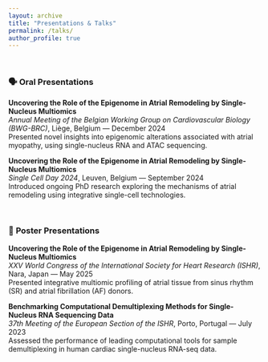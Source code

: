 ```yaml
---
layout: archive
title: "Presentations & Talks"
permalink: /talks/
author_profile: true
---
```


<br>

### 🗣️ **Oral Presentations**

**Uncovering the Role of the Epigenome in Atrial Remodeling by Single-Nucleus Multiomics**  
*Annual Meeting of the Belgian Working Group on Cardiovascular Biology (BWG-BRC)*, Liège, Belgium — December 2024  
Presented novel insights into epigenomic alterations associated with atrial myopathy, using single-nucleus RNA and ATAC sequencing.

**Uncovering the Role of the Epigenome in Atrial Remodeling by Single-Nucleus Multiomics**  
*Single Cell Day 2024*, Leuven, Belgium — September 2024  
Introduced ongoing PhD research exploring the mechanisms of atrial remodeling using integrative single-cell technologies.

<br>

### 🧾 **Poster Presentations**

**Uncovering the Role of the Epigenome in Atrial Remodeling by Single-Nucleus Multiomics**  
*XXV World Congress of the International Society for Heart Research (ISHR)*, Nara, Japan — May 2025  
Presented integrative multiomic profiling of atrial tissue from sinus rhythm (SR) and atrial fibrillation (AF) donors.

**Benchmarking Computational Demultiplexing Methods for Single-Nucleus RNA Sequencing Data**  
*37th Meeting of the European Section of the ISHR*, Porto, Portugal — July 2023  
Assessed the performance of leading computational tools for sample demultiplexing in human cardiac single-nucleus RNA-seq data.

